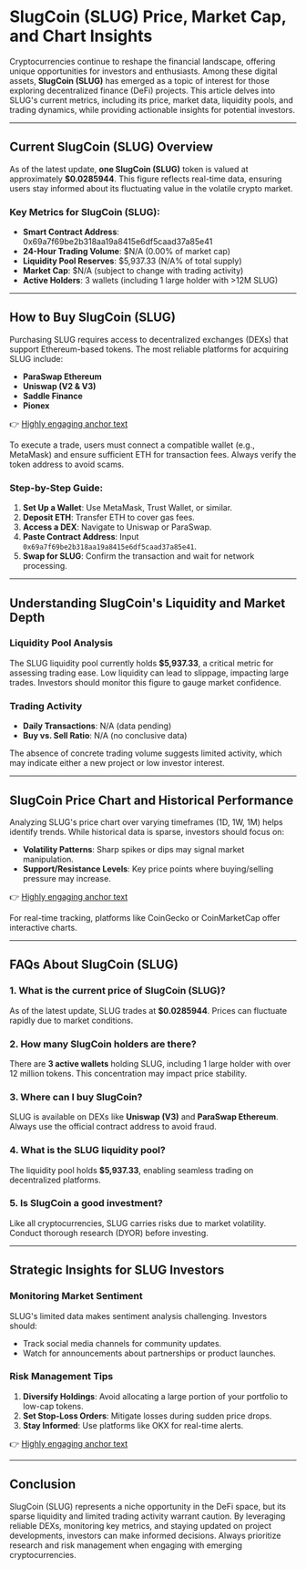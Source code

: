 # SlugCoin (SLUG) Price, Market Cap, and Chart Insights  

Cryptocurrencies continue to reshape the financial landscape, offering unique opportunities for investors and enthusiasts. Among these digital assets, **SlugCoin (SLUG)** has emerged as a topic of interest for those exploring decentralized finance (DeFi) projects. This article delves into SLUG's current metrics, including its price, market data, liquidity pools, and trading dynamics, while providing actionable insights for potential investors.  

---

## Current SlugCoin (SLUG) Overview  

As of the latest update, **one SlugCoin (SLUG)** token is valued at approximately **$0.0285944**. This figure reflects real-time data, ensuring users stay informed about its fluctuating value in the volatile crypto market.  

### Key Metrics for SlugCoin (SLUG):  
- **Smart Contract Address**: 0x69a7f69be2b318aa19a8415e6df5caad37a85e41  
- **24-Hour Trading Volume**: $N/A (0.00% of market cap)  
- **Liquidity Pool Reserves**: $5,937.33 (N/A% of total supply)  
- **Market Cap**: $N/A (subject to change with trading activity)  
- **Active Holders**: 3 wallets (including 1 large holder with >12M SLUG)  

---

## How to Buy SlugCoin (SLUG)  

Purchasing SLUG requires access to decentralized exchanges (DEXs) that support Ethereum-based tokens. The most reliable platforms for acquiring SLUG include:  

- **ParaSwap Ethereum**  
- **Uniswap (V2 & V3)**  
- **Saddle Finance**  
- **Pionex**  

👉 [Highly engaging anchor text](https://bit.ly/okx-bonus)  

To execute a trade, users must connect a compatible wallet (e.g., MetaMask) and ensure sufficient ETH for transaction fees. Always verify the token address to avoid scams.  

### Step-by-Step Guide:  
1. **Set Up a Wallet**: Use MetaMask, Trust Wallet, or similar.  
2. **Deposit ETH**: Transfer ETH to cover gas fees.  
3. **Access a DEX**: Navigate to Uniswap or ParaSwap.  
4. **Paste Contract Address**: Input `0x69a7f69be2b318aa19a8415e6df5caad37a85e41`.  
5. **Swap for SLUG**: Confirm the transaction and wait for network processing.  

---

## Understanding SlugCoin's Liquidity and Market Depth  

### Liquidity Pool Analysis  
The SLUG liquidity pool currently holds **$5,937.33**, a critical metric for assessing trading ease. Low liquidity can lead to slippage, impacting large trades. Investors should monitor this figure to gauge market confidence.  

### Trading Activity  
- **Daily Transactions**: N/A (data pending)  
- **Buy vs. Sell Ratio**: N/A (no conclusive data)  

The absence of concrete trading volume suggests limited activity, which may indicate either a new project or low investor interest.  

---

## SlugCoin Price Chart and Historical Performance  

Analyzing SLUG's price chart over varying timeframes (1D, 1W, 1M) helps identify trends. While historical data is sparse, investors should focus on:  
- **Volatility Patterns**: Sharp spikes or dips may signal market manipulation.  
- **Support/Resistance Levels**: Key price points where buying/selling pressure may increase.  

👉 [Highly engaging anchor text](https://bit.ly/okx-bonus)  

For real-time tracking, platforms like CoinGecko or CoinMarketCap offer interactive charts.  

---

## FAQs About SlugCoin (SLUG)  

### 1. **What is the current price of SlugCoin (SLUG)?**  
As of the latest update, SLUG trades at **$0.0285944**. Prices can fluctuate rapidly due to market conditions.  

### 2. **How many SlugCoin holders are there?**  
There are **3 active wallets** holding SLUG, including 1 large holder with over 12 million tokens. This concentration may impact price stability.  

### 3. **Where can I buy SlugCoin?**  
SLUG is available on DEXs like **Uniswap (V3)** and **ParaSwap Ethereum**. Always use the official contract address to avoid fraud.  

### 4. **What is the SLUG liquidity pool?**  
The liquidity pool holds **$5,937.33**, enabling seamless trading on decentralized platforms.  

### 5. **Is SlugCoin a good investment?**  
Like all cryptocurrencies, SLUG carries risks due to market volatility. Conduct thorough research (DYOR) before investing.  

---

## Strategic Insights for SLUG Investors  

### Monitoring Market Sentiment  
SLUG's limited data makes sentiment analysis challenging. Investors should:  
- Track social media channels for community updates.  
- Watch for announcements about partnerships or product launches.  

### Risk Management Tips  
1. **Diversify Holdings**: Avoid allocating a large portion of your portfolio to low-cap tokens.  
2. **Set Stop-Loss Orders**: Mitigate losses during sudden price drops.  
3. **Stay Informed**: Use platforms like OKX for real-time alerts.  

👉 [Highly engaging anchor text](https://bit.ly/okx-bonus)  

---

## Conclusion  

SlugCoin (SLUG) represents a niche opportunity in the DeFi space, but its sparse liquidity and limited trading activity warrant caution. By leveraging reliable DEXs, monitoring key metrics, and staying updated on project developments, investors can make informed decisions. Always prioritize research and risk management when engaging with emerging cryptocurrencies.  
